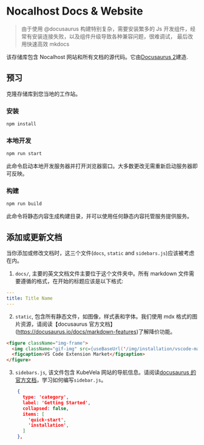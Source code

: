 # Nocalhost Docs & Website

> 由于使用 @docusaurus 构建特别复杂，需要安装繁多的 Js 开发组件，经常有安装连接失败，以及组件升级导致各种兼容问题，很难调试，
> 最后改用快速高效 mkdocs

该存储库包含 Nocalhost 网站和所有文档的源代码。它由[Docusaurus 2](https://docusaurus.io/)建造.

## 预习

克隆存储库到您当地的工作站。

### 安装

```bash
npm install
```

### 本地开发

```bash
npm run start
```

此命令启动本地开发服务器并打开浏览器窗口。大多数更改无需重新启动服务器即可反映。

### 构建

```bash
npm run build
```

此命令将静态内容生成构建目录，并可以使用任何静态内容托管服务提供服务。

## 添加或更新文档

当你添加或修改文档时，这三个文件(`docs`, `static` and `sidebars.js`)应该被考虑在内。

1. `docs/`, 主要的英文文档文件主要位于这个文件夹中。所有 markdown 文件需要遵循的格式，在开始的标题应该是以下格式:

```yaml
---
title: Title Name
---
```

2. `static`, 包含所有静态文件，如图像，样式表和字体。我们使用 mdx 格式的图片资源，请阅读【docusaurus 官方文档】(https://docusaurus.io/docs/markdown-features)了解降价功能。

```md
<figure className="img-frame">
  <img className="gif-img" src={useBaseUrl('/img/installation/vscode-market.png')} />
  <figcaption>VS Code Extension Market</figcaption>
</figure>
```

3. `sidebars.js`, 该文件包含 KubeVela 网站的导航信息。请阅读[docusaurus 的官方文档](https://docusaurus.io/docs/sidebar)，学习如何编写`sidebar.js`。

```json
    {
      type: 'category',
      label: 'Getting Started',
      collapsed: false,
      items: [
        'quick-start',
        'installation',
      ]
    },
```
